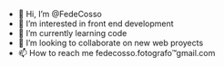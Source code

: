- 👋 Hi, I’m @FedeCosso
- 👀 I’m interested in front end development
- 🌱 I’m currently learning code
- 💞️ I’m looking to collaborate on new web proyects
- 📫 How to reach me fedecosso.fotografo™gmail.com

<!---
FedeCosso/FedeCosso is a ✨ special ✨ repository because its `README.md` (this file) appears on your GitHub profile.
You can click the Preview link to take a look at your changes.
--->
